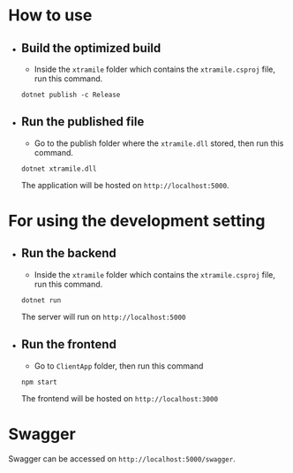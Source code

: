 # How to use
- ## Build the optimized build
	- Inside the `xtramile` folder which contains the `xtramile.csproj` file, run this command.
	```
	dotnet publish -c Release
	```
- ## Run the published file
	- Go to the publish folder where the `xtramile.dll` stored, then run this command.
	```
	dotnet xtramile.dll
	```
	The application will be hosted on `http://localhost:5000`.

# For using the development setting
- ## Run the backend
	- Inside the `xtramile` folder which contains the `xtramile.csproj` file, run this command.
	```
	dotnet run
	```
	The server will run on `http://localhost:5000`
- ## Run the frontend
	- Go to `ClientApp` folder, then run this command
	```
	npm start
	```
	The frontend will be hosted on `http://localhost:3000`

# Swagger
Swagger can be accessed on `http://localhost:5000/swagger`.